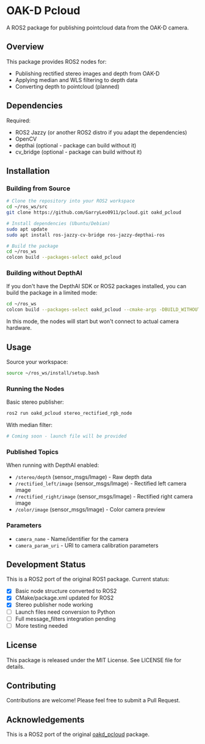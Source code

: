 # OAK-D Pcloud

A ROS2 package for publishing pointcloud data from the OAK-D camera.

## Overview

This package provides ROS2 nodes for:
- Publishing rectified stereo images and depth from OAK-D
- Applying median and WLS filtering to depth data
- Converting depth to pointcloud (planned)

## Dependencies

Required:
- ROS2 Jazzy (or another ROS2 distro if you adapt the dependencies)
- OpenCV
- depthai (optional - package can build without it)
- cv_bridge (optional - package can build without it)

## Installation

### Building from Source

```bash
# Clone the repository into your ROS2 workspace
cd ~/ros_ws/src
git clone https://github.com/GarryLeo0911/pcloud.git oakd_pcloud

# Install dependencies (Ubuntu/Debian)
sudo apt update
sudo apt install ros-jazzy-cv-bridge ros-jazzy-depthai-ros

# Build the package
cd ~/ros_ws
colcon build --packages-select oakd_pcloud
```

### Building without DepthAI

If you don't have the DepthAI SDK or ROS2 packages installed, you can build the package in a limited mode:

```bash
cd ~/ros_ws
colcon build --packages-select oakd_pcloud --cmake-args -DBUILD_WITHOUT_DEPTHAI=ON
```

In this mode, the nodes will start but won't connect to actual camera hardware.

## Usage

Source your workspace:
```bash
source ~/ros_ws/install/setup.bash
```

### Running the Nodes

Basic stereo publisher:
```bash
ros2 run oakd_pcloud stereo_rectified_rgb_node
```

With median filter:
```bash
# Coming soon - launch file will be provided
```

### Published Topics

When running with DepthAI enabled:
- `/stereo/depth` (sensor_msgs/Image) - Raw depth data
- `/rectified_left/image` (sensor_msgs/Image) - Rectified left camera image
- `/rectified_right/image` (sensor_msgs/Image) - Rectified right camera image
- `/color/image` (sensor_msgs/Image) - Color camera preview

### Parameters

- `camera_name` - Name/identifier for the camera
- `camera_param_uri` - URI to camera calibration parameters

## Development Status

This is a ROS2 port of the original ROS1 package. Current status:
- [x] Basic node structure converted to ROS2
- [x] CMake/package.xml updated for ROS2
- [x] Stereo publisher node working
- [ ] Launch files need conversion to Python
- [ ] Full message_filters integration pending
- [ ] More testing needed

## License

This package is released under the MIT License. See LICENSE file for details.

## Contributing

Contributions are welcome! Please feel free to submit a Pull Request.

## Acknowledgements

This is a ROS2 port of the original [oakd_pcloud](https://github.com/h3ct0r/oakd_pcloud) package.
